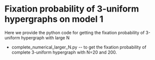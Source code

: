# Fixation probability of 3-uniform hypergraphs on model 1

Here we provide the python code for getting the fixation probability of 3-uniform hypergraph with large N

- complete_numerical_larger_N.py -- to get the fixation probability of complete 3-uniform hypergraph with N=20 and 200.
